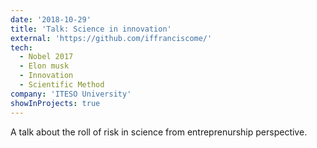 ```yaml
---
date: '2018-10-29'
title: 'Talk: Science in innovation'
external: 'https://github.com/iffranciscome/'
tech:
  - Nobel 2017 
  - Elon musk
  - Innovation
  - Scientific Method
company: 'ITESO University'
showInProjects: true
---
```


A talk about the roll of risk in science from entreprenurship perspective.
